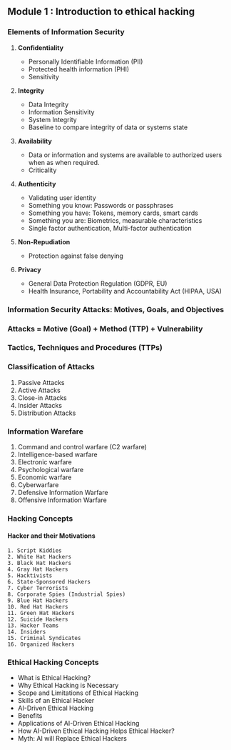 ## Module 1 : Introduction to ethical hacking

### Elements of Information Security
1. **Confidentiality**
	- Personally Identifiable Information (PII)
	- Protected health information (PHI)
	- Sensitivity

2. **Integrity**
	- Data Integrity
	- Information Sensitivity
	- System Integrity
	- Baseline to compare integrity of data or systems state

3. **Availability**
	- Data or information and systems are available to authorized users when as when required.
	- Criticality

4. **Authenticity**
	- Validating user identity
	- Something you know: Passwords or passphrases
	- Something you have: Tokens, memory cards, smart cards
	- Something you are: Biometrics, measurable characteristics
	- Single factor authentication, Multi-factor authentication

5. **Non-Repudiation**
	- Protection against false denying

6. **Privacy**
	- General Data Protection Regulation (GDPR, EU)
	- Health Insurance, Portability and Accountability Act (HIPAA, USA)

### Information Security Attacks: Motives, Goals, and Objectives
### Attacks = Motive (Goal) + Method (TTP) + Vulnerability
### Tactics, Techniques and Procedures (TTPs)

### Classification of Attacks
1. Passive Attacks
2. Active Attacks
3. Close-in Attacks
4. Insider Attacks
5. Distribution Attacks

### Information Warefare
1. Command and control warfare (C2 warfare)
2. Intelligence-based warfare
3. Electronic warfare
4. Psychological warfare
5. Economic warfare
6. Cyberwarfare
7. Defensive Information Warfare
8. Offensive Information Warfare

### Hacking Concepts
#### 	Hacker and their Motivations
	1. Script Kiddies
	2. White Hat Hackers
	3. Black Hat Hackers
	4. Gray Hat Hackers
	5. Hacktivists
	6. State-Sponsored Hackers
	7. Cyber Terrorists
	8. Corporate Spies (Industrial Spies)
	9. Blue Hat Hackers
	10. Red Hat Hackers
	11. Green Hat Hackers
	12. Suicide Hackers
	13. Hacker Teams
	14. Insiders
	15. Criminal Syndicates
	16. Organized Hackers
	
### Ethical Hacking Concepts
- What is Ethical Hacking?  
- Why Ethical Hacking is Necessary  
- Scope and Limitations of Ethical Hacking
- Skills of an Ethical Hacker
- AI-Driven Ethical Hacking 
- Benefits 
- Applications of AI-Driven Ethical Hacking 
- How AI-Driven Ethical Hacking Helps Ethical Hacker?
- Myth: AI will Replace Ethical Hackers 

 




